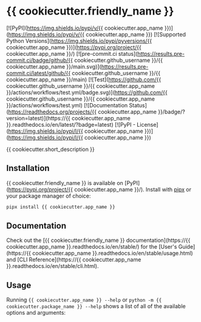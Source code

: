 <!-- start docs-include-index -->

# {{ cookiecutter.friendly_name }}

[![PyPI](https://img.shields.io/pypi/v/{{ cookiecutter.app_name }})](https://img.shields.io/pypi/v/{{ cookiecutter.app_name }})
[![Supported Python Versions](https://img.shields.io/pypi/pyversions/{{ cookiecutter.app_name }})](https://pypi.org/project/{{ cookiecutter.app_name }}/)
[![pre-commit.ci status](https://results.pre-commit.ci/badge/github/{{ cookiecutter.github_username }}/{{ cookiecutter.app_name }}/main.svg)](https://results.pre-commit.ci/latest/github/{{ cookiecutter.github_username }}/{{ cookiecutter.app_name }}/main)
[![Test](https://github.com/{{ cookiecutter.github_username }}/{{ cookiecutter.app_name }}/actions/workflows/test.yml/badge.svg)](https://github.com/{{ cookiecutter.github_username }}/{{ cookiecutter.app_name }}/actions/workflows/test.yml)
[![Documentation Status](https://readthedocs.org/projects/{{ cookiecutter.app_name }}/badge/?version=latest)](https://{{ cookiecutter.app_name }}.readthedocs.io/en/latest/?badge=latest)
[![PyPI - License](https://img.shields.io/pypi/l/{{ cookiecutter.app_name }})](https://img.shields.io/pypi/l/{{ cookiecutter.app_name }})

{{ cookiecutter.short_description }}

<!-- end docs-include-index -->

## Installation

<!-- start docs-include-installation -->

{{ cookiecutter.friendly_name }} is available on [PyPI](https://pypi.org/project/{{ cookiecutter.app_name }}/). Install with [pipx](https://pypa.github.io/pipx/) or your package manager of choice:

```sh
pipx install {{ cookiecutter.app_name }}
```

<!-- end docs-include-installation -->

## Documentation

Check out the [{{ cookiecutter.friendly_name }} documentation](https://{{ cookiecutter.app_name }}.readthedocs.io/en/stable/) for the [User's Guide](https://{{ cookiecutter.app_name }}.readthedocs.io/en/stable/usage.html) and [CLI Reference](https://{{ cookiecutter.app_name }}.readthedocs.io/en/stable/cli.html).

## Usage

<!-- start docs-include-usage -->

Running `{{ cookiecutter.app_name }} --help` or `python -m {{ cookiecutter.package_name }} --help` shows a list of all of the available options and arguments:

<!-- [[[cog
import cog
from {{ cookiecutter.package_name }} import cli
from click.testing import CliRunner
runner = CliRunner()
result = runner.invoke(cli.cli, ["--help"], terminal_width=88)
help = result.output.replace("Usage: cli", "Usage: {{ cookiecutter.app_name }}")
cog.outl(f"\n```sh\n{{ cookiecutter.app_name }} --help\n{help.rstrip()}\n```\n")
]]] -->
<!-- [[[end]]] -->

<!-- end docs-include-usage -->
